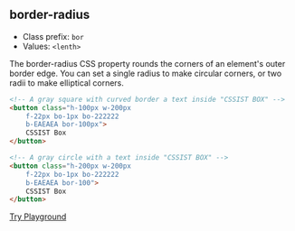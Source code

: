 ## border-radius
- Class prefix: `bor`
- Values: `<lenth>`

The border-radius CSS property rounds the corners of an element's outer border edge. You can set a single radius to make circular corners, or two radii to make elliptical corners.
```html
<!-- A gray square with curved border a text inside "CSSIST BOX" -->
<button class="h-100px w-200px 
    f-22px bo-1px bo-222222 
    b-EAEAEA bor-100px"> 
    CSSIST Box 
</button>

<!-- A gray circle with a text inside "CSSIST BOX" -->
<button class="h-200px w-200px 
    f-22px bo-1px bo-222222 
    b-EAEAEA bor-100"> 
    CSSIST Box 
</button>
 ```
[Try Playground](../../../cssist/demo)